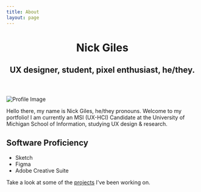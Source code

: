 ```yaml
---
title: About
layout: page
---
```

<header class="header-home">
<h1 class="title">Nick Giles</h1>
<h2 class="description">UX designer, student, pixel enthusiast, he/they.</h2>
</header>

<img src="http://nicholasgiles.com/assets/images/profile.jpg" alt="Profile Image">


<p>Hello there, my name is Nick Giles, he/they pronouns. Welcome to my portfolio! I am currently an MSI (UX-HCI) Candidate at the University of Michigan School of Information, studying UX design & research.</p>

<h2>Software Proficiency</h2>

<ul class="skill-list">
	<li>Sketch</li>
	<li>Figma</li>
	<li>Adobe Creative Suite</li>
</ul>

<p>Take a look at some of the <a href="https://nicholasgiles.com/projects/">projects</a> I've been working on.</p>
